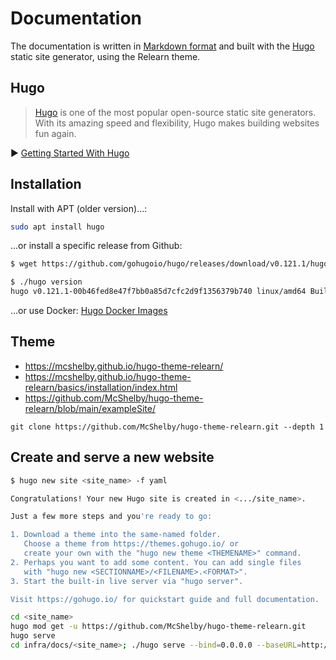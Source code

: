 # Documentation

The documentation is written in [Markdown format](https://www.markdownguide.org/) and built with the [Hugo](https://gohugo.io/) static site generator, using the Relearn theme.

## Hugo

> [Hugo](https://gohugo.io/) is one of the most popular open-source static site generators. With its amazing speed and flexibility, Hugo makes building websites fun again.

▶️ [Getting Started With Hugo](https://www.youtube.com/watch?v=hjD9jTi_DQ4)

## Installation

Install with APT (older version)...:
```bash
sudo apt install hugo
```

...or install a specific release from Github:
```bash
$ wget https://github.com/gohugoio/hugo/releases/download/v0.121.1/hugo_0.121.1_linux-amd64.tar.gz

$ ./hugo version
hugo v0.121.1-00b46fed8e47f7bb0a85d7cfc2d9f1356379b740 linux/amd64 BuildDate=2023-12-08T08:47:45Z VendorInfo=gohugoio
```

...or use Docker:
[Hugo Docker Images](https://hugomods.com/docs/docker/)

## Theme

- https://mcshelby.github.io/hugo-theme-relearn/
- https://mcshelby.github.io/hugo-theme-relearn/basics/installation/index.html
- https://github.com/McShelby/hugo-theme-relearn/blob/main/exampleSite/

`git clone https://github.com/McShelby/hugo-theme-relearn.git --depth 1`

## Create and serve a new website

```bash
$ hugo new site <site_name> -f yaml

Congratulations! Your new Hugo site is created in <.../site_name>.

Just a few more steps and you're ready to go:

1. Download a theme into the same-named folder.
   Choose a theme from https://themes.gohugo.io/ or
   create your own with the "hugo new theme <THEMENAME>" command.
2. Perhaps you want to add some content. You can add single files
   with "hugo new <SECTIONNAME>/<FILENAME>.<FORMAT>".
3. Start the built-in live server via "hugo server".

Visit https://gohugo.io/ for quickstart guide and full documentation.
```

```bash
cd <site_name>
hugo mod get -u https://github.com/McShelby/hugo-theme-relearn.git
hugo serve
cd infra/docs/<site_name>; ./hugo serve --bind=0.0.0.0 --baseURL=http://0.0.0.0:1313
```
